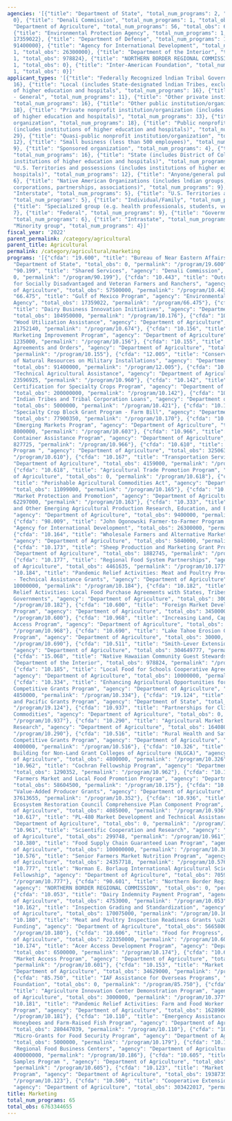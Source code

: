 ```yaml
---
agencies: '[{"title": "Department of State", "total_num_programs": 2, "total_obs":
  0}, {"title": "Denali Commission", "total_num_programs": 1, "total_obs": 0}, {"title":
  "Department of Agriculture", "total_num_programs": 56, "total_obs": 6627306809},
  {"title": "Environmental Protection Agency", "total_num_programs": 1, "total_obs":
  17359022}, {"title": "Department of Defense", "total_num_programs": 1, "total_obs":
  91400000}, {"title": "Agency for International Development", "total_num_programs":
  1, "total_obs": 26300000}, {"title": "Department of the Interior", "total_num_programs":
  1, "total_obs": 978824}, {"title": "NORTHERN BORDER REGIONAL COMMISSION", "total_num_programs":
  1, "total_obs": 0}, {"title": "Inter-American Foundation", "total_num_programs":
  1, "total_obs": 0}]'
applicant_types: '[{"title": "Federally Recognized lndian Tribal Governments", "total_num_programs":
  16}, {"title": "Local (includes State-designated lndian Tribes, excludes institutions
  of higher education and hospitals", "total_num_programs": 16}, {"title": "Non-Government
  - General", "total_num_programs": 11}, {"title": "Other private institutions/organizations",
  "total_num_programs": 16}, {"title": "Other public institution/organization", "total_num_programs":
  18}, {"title": "Private nonprofit institution/organization (includes institutions
  of higher education and hospitals)", "total_num_programs": 33}, {"title": "Profit
  organization", "total_num_programs": 18}, {"title": "Public nonprofit institution/organization
  (includes institutions of higher education and hospitals)", "total_num_programs":
  29}, {"title": "Quasi-public nonprofit institution/organization", "total_num_programs":
  12}, {"title": "Small business (less than 500 employees)", "total_num_programs":
  9}, {"title": "Sponsored organization", "total_num_programs": 4}, {"title": "State",
  "total_num_programs": 16}, {"title": "State (includes District of Columbia, public
  institutions of higher education and hospitals)", "total_num_programs": 22}, {"title":
  "U.S. Territories and possessions (includes institutions of higher education and
  hospitals)", "total_num_programs": 12}, {"title": "Anyone/general public", "total_num_programs":
  6}, {"title": "Native American Organizations (includes lndian groups, cooperatives,
  corporations, partnerships, associations)", "total_num_programs": 9}, {"title":
  "Interstate", "total_num_programs": 5}, {"title": "U.S. Territories and possessions",
  "total_num_programs": 5}, {"title": "Individual/Family", "total_num_programs": 12},
  {"title": "Specialized group (e.g. health professionals, students, veterans)", "total_num_programs":
  7}, {"title": "Federal", "total_num_programs": 9}, {"title": "Government - General",
  "total_num_programs": 6}, {"title": "Intrastate", "total_num_programs": 3}, {"title":
  "Minority group", "total_num_programs": 4}]'
fiscal_year: '2022'
parent_permalink: /category/agricultural
parent_title: Agricultural
permalink: /category/agricultural/marketing
programs: '[{"cfda": "19.600", "title": "Bureau of Near Eastern Affairs", "agency":
  "Department of State", "total_obs": 0, "permalink": "/program/19.600"}, {"cfda":
  "90.199", "title": "Shared Services", "agency": "Denali Commission", "total_obs":
  0, "permalink": "/program/90.199"}, {"cfda": "10.443", "title": "Outreach and Assistance
  for Socially Disadvantaged and Veteran Farmers and Ranchers", "agency": "Department
  of Agriculture", "total_obs": 57500000, "permalink": "/program/10.443"}, {"cfda":
  "66.475", "title": "Gulf of Mexico Program", "agency": "Environmental Protection
  Agency", "total_obs": 17359022, "permalink": "/program/66.475"}, {"cfda": "10.176",
  "title": "Dairy Business Innovation Initiatives", "agency": "Department of Agriculture",
  "total_obs": 104950000, "permalink": "/program/10.176"}, {"cfda": "10.674", "title":
  "Wood Utilization Assistance", "agency": "Department of Agriculture", "total_obs":
  21752140, "permalink": "/program/10.674"}, {"cfda": "10.156", "title": "Federal-State
  Marketing Improvement Program", "agency": "Department of Agriculture", "total_obs":
  1235000, "permalink": "/program/10.156"}, {"cfda": "10.155", "title": "Marketing
  Agreements and Orders", "agency": "Department of Agriculture", "total_obs": 20817000,
  "permalink": "/program/10.155"}, {"cfda": "12.005", "title": "Conservation and Rehabilitation
  of Natural Resources on Military Installations", "agency": "Department of Defense",
  "total_obs": 91400000, "permalink": "/program/12.005"}, {"cfda": "10.960", "title":
  "Technical Agricultural Assistance", "agency": "Department of Agriculture", "total_obs":
  23596925, "permalink": "/program/10.960"}, {"cfda": "10.142", "title": "Food Safety
  Certification for Specialty Crops Program", "agency": "Department of Agriculture",
  "total_obs": 200000000, "permalink": "/program/10.142"}, {"cfda": "10.421", "title":
  "Indian Tribes and Tribal Corporation Loans", "agency": "Department of Agriculture",
  "total_obs": 5000000, "permalink": "/program/10.421"}, {"cfda": "10.170", "title":
  "Specialty Crop Block Grant Program - Farm Bill", "agency": "Department of Agriculture",
  "total_obs": 77900350, "permalink": "/program/10.170"}, {"cfda": "10.603", "title":
  "Emerging Markets Program", "agency": "Department of Agriculture", "total_obs":
  8000000, "permalink": "/program/10.603"}, {"cfda": "10.966", "title": "Commodity
  Container Assistance Program", "agency": "Department of Agriculture", "total_obs":
  827725, "permalink": "/program/10.966"}, {"cfda": "10.610", "title": "Export Guarantee
  Program ", "agency": "Department of Agriculture", "total_obs": 3250633345, "permalink":
  "/program/10.610"}, {"cfda": "10.167", "title": "Transportation Services", "agency":
  "Department of Agriculture", "total_obs": 4159000, "permalink": "/program/10.167"},
  {"cfda": "10.618", "title": "Agricultural Trade Promotion Program", "agency": "Department
  of Agriculture", "total_obs": 0, "permalink": "/program/10.618"}, {"cfda": "10.165",
  "title": "Perishable Agricultural Commodities Act", "agency": "Department of Agriculture",
  "total_obs": 11099000, "permalink": "/program/10.165"}, {"cfda": "10.163", "title":
  "Market Protection and Promotion", "agency": "Department of Agriculture", "total_obs":
  62297000, "permalink": "/program/10.163"}, {"cfda": "10.333", "title": "Urban, Indoor,
  and Other Emerging Agricultural Production Research, Education, and Extension Initiative",
  "agency": "Department of Agriculture", "total_obs": 9400000, "permalink": "/program/10.333"},
  {"cfda": "98.009", "title": "John Ogonowski Farmer-to-Farmer Program ", "agency":
  "Agency for International Development", "total_obs": 26300000, "permalink": "/program/98.009"},
  {"cfda": "10.164", "title": "Wholesale Farmers and Alternative Market Development",
  "agency": "Department of Agriculture", "total_obs": 5840000, "permalink": "/program/10.164"},
  {"cfda": "10.173", "title": "Sheep Production and Marketing Grant Program", "agency":
  "Department of Agriculture", "total_obs": 1882745, "permalink": "/program/10.173"},
  {"cfda": "10.177", "title": "Regional Food System Partnerships", "agency": "Department
  of Agriculture", "total_obs": 4461635, "permalink": "/program/10.177"}, {"cfda":
  "10.184", "title": "Pandemic Relief Activities: Meat and Poultry Processing Capacity
  - Technical Assistance Grants", "agency": "Department of Agriculture", "total_obs":
  10000000, "permalink": "/program/10.184"}, {"cfda": "10.182", "title": "Pandemic
  Relief Activities: Local Food Purchase Agreements with States, Tribes, and Local
  Governments", "agency": "Department of Agriculture", "total_obs": 300000000, "permalink":
  "/program/10.182"}, {"cfda": "10.600", "title": "Foreign Market Development Cooperator
  Program", "agency": "Department of Agriculture", "total_obs": 34500000, "permalink":
  "/program/10.600"}, {"cfda": "10.968", "title": "Increasing Land, Capital, and Market
  Access Program", "agency": "Department of Agriculture", "total_obs": 0, "permalink":
  "/program/10.968"}, {"cfda": "10.690", "title": "Lake Tahoe Erosion Control Grant
  Program", "agency": "Department of Agriculture", "total_obs": 30000, "permalink":
  "/program/10.690"}, {"cfda": "10.511", "title": "Smith-Lever Extension Funding",
  "agency": "Department of Agriculture", "total_obs": 304649777, "permalink": "/program/10.511"},
  {"cfda": "15.068", "title": "Native Hawaiian Community Guest Stewardship", "agency":
  "Department of the Interior", "total_obs": 978824, "permalink": "/program/15.068"},
  {"cfda": "10.185", "title": "Local Food for Schools Cooperative Agreement Program",
  "agency": "Department of Agriculture", "total_obs": 10000000, "permalink": "/program/10.185"},
  {"cfda": "10.334", "title": "Enhancing Agricultural Opportunities for Military Veterans
  Competitive Grants Program", "agency": "Department of Agriculture", "total_obs":
  4850000, "permalink": "/program/10.334"}, {"cfda": "19.124", "title": "East Asia
  and Pacific Grants Program", "agency": "Department of State", "total_obs": 0, "permalink":
  "/program/19.124"}, {"cfda": "10.937", "title": "Partnerships for Climate-Smart
  Commodities", "agency": "Department of Agriculture", "total_obs": 0, "permalink":
  "/program/10.937"}, {"cfda": "10.290", "title": "Agricultural Market and Economic
  Research", "agency": "Department of Agriculture", "total_obs": 1640805, "permalink":
  "/program/10.290"}, {"cfda": "10.516", "title": "Rural Health and Safety Education
  Competitive Grants Program", "agency": "Department of Agriculture", "total_obs":
  4000000, "permalink": "/program/10.516"}, {"cfda": "10.326", "title": "Capacity
  Building for Non-Land Grant Colleges of Agriculture (NLGCA)", "agency": "Department
  of Agriculture", "total_obs": 4800000, "permalink": "/program/10.326"}, {"cfda":
  "10.962", "title": "Cochran Fellowship Program", "agency": "Department of Agriculture",
  "total_obs": 1290352, "permalink": "/program/10.962"}, {"cfda": "10.175", "title":
  "Farmers Market and Local Food Promotion Program", "agency": "Department of Agriculture",
  "total_obs": 58604500, "permalink": "/program/10.175"}, {"cfda": "10.352", "title":
  "Value-Added Producer Grants", "agency": "Department of Agriculture", "total_obs":
  37613655, "permalink": "/program/10.352"}, {"cfda": "10.936", "title": "Gulf Coast
  Ecosystem Restoration Council Comprehensive Plan Component Program", "agency": "Department
  of Agriculture", "total_obs": 4085000, "permalink": "/program/10.936"}, {"cfda":
  "10.617", "title": "PL-480 Market Development and Technical Assistance", "agency":
  "Department of Agriculture", "total_obs": 0, "permalink": "/program/10.617"}, {"cfda":
  "10.961", "title": "Scientific Cooperation and Research", "agency": "Department
  of Agriculture", "total_obs": 299748, "permalink": "/program/10.961"}, {"cfda":
  "10.380", "title": "Food Supply Chain Guaranteed Loan Program", "agency": "Department
  of Agriculture", "total_obs": 100000000, "permalink": "/program/10.380"}, {"cfda":
  "10.576", "title": "Senior Farmers Market Nutrition Program", "agency": "Department
  of Agriculture", "total_obs": 24357718, "permalink": "/program/10.576"}, {"cfda":
  "10.777", "title": "Norman E. Borlaug International Agricultural Science and Technology
  Fellowship", "agency": "Department of Agriculture", "total_obs": 70598, "permalink":
  "/program/10.777"}, {"cfda": "90.601", "title": "Northern Border Regional Development",
  "agency": "NORTHERN BORDER REGIONAL COMMISSION", "total_obs": 0, "permalink": "/program/90.601"},
  {"cfda": "10.053", "title": "Dairy Indemnity Payment Program", "agency": "Department
  of Agriculture", "total_obs": 4753000, "permalink": "/program/10.053"}, {"cfda":
  "10.162", "title": "Inspection Grading and Standardization", "agency": "Department
  of Agriculture", "total_obs": 170075000, "permalink": "/program/10.162"}, {"cfda":
  "10.180", "title": "Meat and Poultry Inspection Readiness Grants \u2013 Supplemental
  Funding", "agency": "Department of Agriculture", "total_obs": 56658000, "permalink":
  "/program/10.180"}, {"cfda": "10.606", "title": "Food for Progress", "agency": "Department
  of Agriculture", "total_obs": 223350000, "permalink": "/program/10.606"}, {"cfda":
  "10.174", "title": "Acer Access Development Program", "agency": "Department of Agriculture",
  "total_obs": 6500000, "permalink": "/program/10.174"}, {"cfda": "10.601", "title":
  "Market Access Program", "agency": "Department of Agriculture", "total_obs": 200000000,
  "permalink": "/program/10.601"}, {"cfda": "10.153", "title": "Market News", "agency":
  "Department of Agriculture", "total_obs": 34629000, "permalink": "/program/10.153"},
  {"cfda": "85.750", "title": "IAF Assistance for Overseas Programs", "agency": "Inter-American
  Foundation", "total_obs": 0, "permalink": "/program/85.750"}, {"cfda": "10.377",
  "title": "Agriculture Innovation Center Demonstration Program", "agency": "Department
  of Agriculture", "total_obs": 3000000, "permalink": "/program/10.377"}, {"cfda":
  "10.181", "title": "Pandemic Relief Activities: Farm and Food Worker Relief Grant
  Program", "agency": "Department of Agriculture", "total_obs": 162890000, "permalink":
  "/program/10.181"}, {"cfda": "10.110", "title": "Emergency Assistance for Livestock,
  Honeybees and Farm-Raised Fish Program", "agency": "Department of Agriculture",
  "total_obs": 280447039, "permalink": "/program/10.110"}, {"cfda": "10.179", "title":
  "Micro-Grants for Food Security Program", "agency": "Department of Agriculture",
  "total_obs": 5000000, "permalink": "/program/10.179"}, {"cfda": "10.186", "title":
  "Regional Food Business Centers", "agency": "Department of Agriculture", "total_obs":
  400000000, "permalink": "/program/10.186"}, {"cfda": "10.605", "title": "Quality
  Samples Program ", "agency": "Department of Agriculture", "total_obs": 2500000,
  "permalink": "/program/10.605"}, {"cfda": "10.123", "title": "Market Facilitation
  Program", "agency": "Department of Agriculture", "total_obs": 1938735, "permalink":
  "/program/10.123"}, {"cfda": "10.500", "title": "Cooperative Extension Service",
  "agency": "Department of Agriculture", "total_obs": 303422017, "permalink": "/program/10.500"}]'
title: Marketing
total_num_programs: 65
total_obs: 6763344655
---
```

